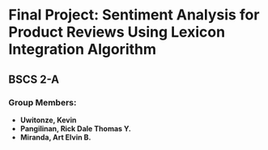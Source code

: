 # Final Project: Sentiment Analysis for Product Reviews Using Lexicon Integration Algorithm  

## BSCS 2-A

### Group Members:
- **Uwitonze, Kevin**  
- **Pangilinan, Rick Dale Thomas Y.**  
- **Miranda, Art Elvin B.**
